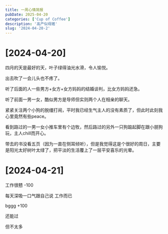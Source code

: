 ```yaml
---
title: 一周心情简报
pubDate: 2025-04-20
categories: ['Cup of Coffee']
description: '高产似母猪'
slug: '2024-04-20-2'
---
```


# [2024-04-20]

四月的天是最好的天，叶子绿得油光水滑，令人愉悦。

出去吹了一会儿头也不疼了。

听了后面的人一些男方+女方+女方妈妈的结婚谈判，比女方妈妈还急。

听了前面一男一女，酷似男方是导师但实则两个人在相亲的聊天。

紧紧关注两个小狗的脱缰打闹，平时我已经生气主人的没有素质了，但此时此刻我心里竟然有些peace。

看到路过的一男一女小推车里有个边牧，然后路过的另外一只狗踮起脚在跟小朋狗玩，主人chill而开心。

带去的书没看五页（因为一直在侧耳倾听），但是我觉得这是个很好的周日，主要是阳光太好树叶太绿了，把平淡的生活覆上了一层平安喜乐的光晕。

# [2024-04-21]

工作很戆 -100

每天深吸一口气跟自己说 工作而已

bggg +100

还能过

但不太多

